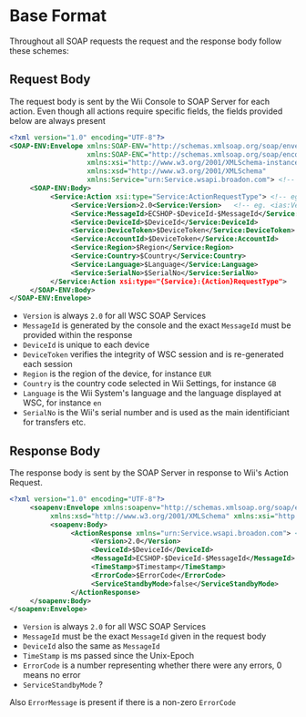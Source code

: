 # Base Format

Throughout all SOAP requests the request and the response body follow these schemes:

## Request Body

The request body is sent by the Wii Console to SOAP Server for each action. Even though all actions require specific fields, the fields provided below are always present

```xml
<?xml version="1.0" encoding="UTF-8"?>
<SOAP-ENV:Envelope xmlns:SOAP-ENV="http://schemas.xmlsoap.org/soap/envelope/"
                   xmlns:SOAP-ENC="http://schemas.xmlsoap.org/soap/encoding/"
                   xmlns:xsi="http://www.w3.org/2001/XMLSchema-instance"
                   xmlns:xsd="http://www.w3.org/2001/XMLSchema"
                   xmlns:Service="urn:Service.wsapi.broadon.com"> <!-- eg. xmlns:ias="urn:ias.wsapi.broadon.com" -->
     <SOAP-ENV:Body>
          <Service:Action xsi:type="Service:ActionRequestType"> <!-- eg. <ias:CheckRegistration xsi:type="ias:CheckRegistrationRequestType"> -->
               <Service:Version>2.0<Service:Version>   <!-- eg. <ias:Version> -->
               <Service:MessageId>ECSHOP-$DeviceId-$MessageId</Service:MessageId>
               <Service:DeviceId>$DeviceId</Service:DeviceId>
               <Service:DeviceToken>$DeviceToken</Service:DeviceToken>
               <Service:AccountId>$DeviceToken</Service:AccountId>
               <Service:Region>$Region</Service:Region>
               <Service:Country>$Country</Service:Country>
               <Service:Language>$Language</Service:Language>
               <Service:SerialNo>$SerialNo</Service:SerialNo>
          </Service:Action xsi:type="{Service}:{Action}RequestType">
     </SOAP-ENV:Body>
</SOAP-ENV:Envelope>
```

- `Version` is always `2.0` for all WSC SOAP Services
- `MessageId` is generated by the console and the exact `MessageId` must be provided within the response
- `DeviceId` is unique to each device
- `DeviceToken` verifies the integrity of WSC session and is re-generated each session
- `Region` is the region of the device, for instance `EUR`
- `Country` is the country code selected in Wii Settings, for instance `GB`
- `Language` is the Wii System's language and the language displayed at WSC, for instance `en`
- `SerialNo` is the Wii's serial number and is used as the main identificiant for transfers etc.

## Response Body

The response body is sent by the SOAP Server in response to Wii's Action Request.

```xml
<?xml version="1.0" encoding="UTF-8"?>
     <soapenv:Envelope xmlns:soapenv="http://schemas.xmlsoap.org/soap/envelope/"
          xmlns:xsd="http://www.w3.org/2001/XMLSchema" xmlns:xsi="http://www.w3.org/2001/XMLSchema-instance">
          <soapenv:Body>
               <ActionResponse xmlns="urn:Service.wsapi.broadon.com"> <!-- eg. <CheckRegistrationResponse xmlns="urn:ias.wsapi.broadon.com"> -->
                    <Version>2.0</Version>
                    <DeviceId>$DeviceId</DeviceId>
                    <MessageId>ECSHOP-$DeviceId-$MessageId</MessageId>
                    <TimeStamp>$Timestamp</TimeStamp>
                    <ErrorCode>$ErrorCode</ErrorCode>
                    <ServiceStandbyMode>false</ServiceStandbyMode>
               </ActionResponse>
     </soapenv:Body>
</soapenv:Envelope>
```

- `Version` is always `2.0` for all WSC SOAP Services
- `MessageId` must be the exact `MessageId` given in the request body
- `DeviceId` also the same as `MessageId`
- `TimeStamp` is ms passed since the Unix-Epoch
- `ErrorCode` is a number representing whether there were any errors, 0 means no error
- `ServiceStandbyMode` ?
  
Also `ErrorMessage` is present if there is a non-zero `ErrorCode`
